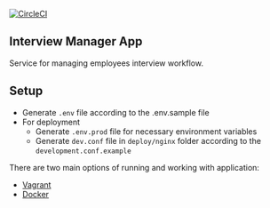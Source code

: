 [![CircleCI](https://circleci.com/gh/vforvad/Interview360Server.svg?style=svg)](https://circleci.com/gh/vforvad/Interview360Server)

## Interview Manager App

Service for managing employees interview workflow.

## Setup

* Generate `.env` file according to the .env.sample file
* For deployment
  * Generate `.env.prod` file for necessary environment variables
  * Generate `dev.conf` file in `deploy/nginx` folder according to the `development.conf.example`

There are two main options of running and working with application:

* [Vagrant](https://github.com/vforvad/Interview360Server/wiki/Vagrant-configuration)
* [Docker](https://github.com/vforvad/Interview360Server/wiki/Docker-configuration)
